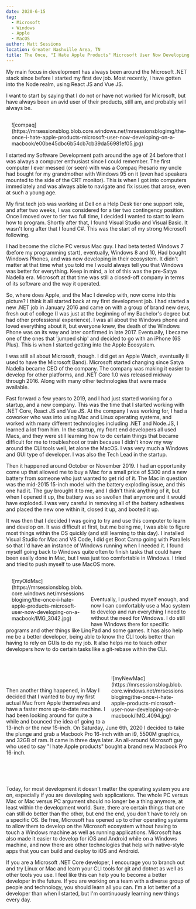 ```yaml
---
date: 2020-6-15
tag: 
  - Microsoft
  - Windows
  - Apple
  - MacOS
author: Matt Sessions
location: Greater Nashville Area, TN  
title: The Once, "I Hate Apple Products" Microsoft User Now Developing on a Macbook
---
```


My main focus in development has always been around the Microsoft .NET stack since before I started my first dev job. Most recently, I have gotten into the Node realm, using React JS and Vue JS.

I want to start by saying that I do not or have not worked for Microsoft, but have always been an avid user of their products, still am, and probably will always be.
<div style="padding:15px; float:left;">
![compaq](https://mrsessionsblog.blob.core.windows.net/mrsessionsblogimg/the-once-i-hate-apple-products-microsoft-user-now-developing-on-a-macbook/e00be45dbc6b54cb7cb39da56981ef05.jpg)
</div>

I started my Software Development path around the age of 24 before that I was always a computer enthusiast since I could remember. The first computer I ever messed (or seen) with was a Compaq Presario my uncle had bought for my grandmother with Windows 95 on it (even had speakers mounted to the side of the CRT monitor). This is when I got into computers immediately and was always able to navigate and fix issues that arose, even at such a young age.

My first tech job was working at Dell on a Help Desk tier one support role, and after two weeks, I was considered for a tier two contingency position. Once I moved over to tier two full time, I decided I wanted to start to learn how to program. Shortly after that, I found Visual Studio and Visual Basic. It wasn't long after that I found C#. This was the start of my strong Microsoft following.

I had become the cliche PC versus Mac guy. I had beta tested Windows 7 (before my programming start), eventually, Windows 8 and 10, Had bought Windows Phones, and was now developing in their ecosystem. It didn't matter at that time what you told me I would always tell you that Windows was better for everything. Keep in mind, a lot of this was the pre-Satya Nadella era. Microsoft at that time was still a closed-off company in terms of its software and the way it operated.

So, where does Apple, and the Mac I develop with, now come into this picture? I think it all started back at my first development job. I had started a new .NET job in January 2016 and came on with a group of brand new devs, fresh out of college (I was just at the beginning of my Bachelor's degree but had other professional experience). I was all about the Windows phone and loved everything about it, but everyone knew, the death of the Windows Phone was on its way and later confirmed in late 2017. Eventually, I became one of the ones that 'jumped ship' and decided to go with an iPhone (6S Plus). This is when I started getting into the Apple Ecosystem.

I was still all about Microsoft, though. I did get an Apple Watch, eventually (I used to have the Microsoft Band). Microsoft started changing since Satya Nadella became CEO of the company. The company was making it easier to develop for other platforms, and .NET Core 1.0 was released midway through 2016. Along with many other technologies that were made available.

Fast forward a few years to 2019, and I had just started working for a startup, and a new company. This was the time that I started working with .NET Core, React JS and Vue JS. At the company I was working for, I had a coworker who was into using Mac and Linux operating systems, and worked with many different technologies including .NET and Node.JS, I learned a lot from him. In the startup, my front end developers all used Macs, and they were still learning how to do certain things that became difficult for me to troubleshoot or train because I didn't know my way around the CLI tools well, let alone the MacOS. I was very much a Windows and GUI type of developer. I was also the Tech Lead in the startup.

Then it happened around October or November 2019. I had an opportunity come up that allowed me to buy a Mac for a small price of $300 and a new battery from someone who just wanted to get rid of it. The Mac in question was the mid-2015 15-inch model with the battery exploding issue, and this one had it. The guy brought it to me, and I didn't think anything of it, but when I opened it up, the battery was so swollen that anymore and it would have exploded. I was very careful in removing all of the battery adhesives and placed the new one within it, closed it up, and booted it up.


It was then that I decided I was going to try and use this computer to learn and develop on. It was difficult at first, but me being me, I was able to figure most things within the OS quickly (and still learning to this day). I installed Visual Studio for Mac and VS Code, I did get Boot Camp going with Parallels so that I'd have an instance of Windows running when I needed it. I found myself going back to Windows quite often to finish tasks that could have been easily done in Mac, but I was just too comfortable in Windows. I tried and tried to push myself to use MacOS more.
<div style="padding:15px; float:left; width:40%;">
<!-- <img src="https://mrsessionsblog.blob.core.windows.net/mrsessionsblogimg/IMG_4094.jpg" alt="drawing"/> -->
![myOldMac](https://mrsessionsblog.blob.core.windows.net/mrsessionsblogimg/the-once-i-hate-apple-products-microsoft-user-now-developing-on-a-macbook/IMG_3042.jpg)
</div><br/><br/><br/>


Eventually, I pushed myself enough, and now I can comfortably use a Mac system to develop and run everything I need to without the need for Windows. I do still have Windows there for specific programs and other things like LinqPad and some games. It has also help me be a better developer, being able to know the CLI tools better than having to rely on GUIs to do my job. It also helps me to teach other developers how to do certain tasks like a git-rebase within the CLI.<br/><br/><br/>
<div style="padding:15px; float:right; width:40%;">
<!-- <img src="https://mrsessionsblog.blob.core.windows.net/mrsessionsblogimg/IMG_4094.jpg" alt="drawing"/> -->
![myNewMac](https://mrsessionsblog.blob.core.windows.net/mrsessionsblogimg/the-once-i-hate-apple-products-microsoft-user-now-developing-on-a-macbook/IMG_4094.jpg)
</div><br/><br/>

Then another thing happened, in May I decided that I wanted to buy my first actual Mac from Apple themselves and have a faster more up-to-date machine. I had been looking around for quite a while and bounced the idea of going to a 13-inch or the new 15-inch. On Saturday, June 6th, 2020 I decided to take the plunge and grab a Macbook Pro 16-inch with an i9, 5500M graphics, and 32GB of ram. It came in three days later. An all-around Microsoft guy who used to say "I hate Apple products" bought a brand new Macbook Pro 16-inch.<br/><br/><br/><br/><br/>

Today, for most development it doesn't matter the operating system you are on, especially if you are developing web applications. The whole PC versus Mac or Mac versus PC argument should no longer be a thing anymore, at least within the development world. Sure, there are certain things that one can still do better than the other, but end the end, you don't have to rely on a specific OS. Be free, Microsoft has opened up to other operating systems to allow them to develop on the Microsoft ecosystem without having to touch a Windows machine as well as running applications. Microsoft has also made it easier to develop for iOS and Android while on a Windows machine, and now there are other technologies that help with native-style apps that you can build and deploy to iOS and Android.

If you are a Microsoft .NET Core developer, I encourage you to branch out and try Linux or Mac and learn your CLI tools for git and dotnet as well as other tools you use. I feel like this can help you to become a better developer in the future. If you are working on a team with a diverse group of people and technology, you should learn all you can. I'm a lot better of a developer than when I started, but I'm continuously learning new things every day.

